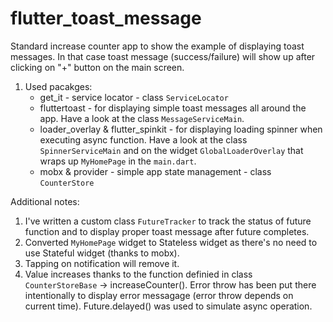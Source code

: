 # flutter_toast_message

Standard increase counter app to show the example of displaying toast messages. In that case toast message (success/failure) will show up after clicking on "+" button on the main screen.

1. Used pacakges:
   - get_it - service locator - class `ServiceLocator`
   - fluttertoast - for displaying simple toast messages all around the app. Have a look at the class `MessageServiceMain`.
   - loader_overlay & flutter_spinkit - for displaying loading spinner when executing async function. Have a look at the class `SpinnerServiceMain` and on the widget `GlobalLoaderOverlay` that wraps up `MyHomePage` in the `main.dart`.
   - mobx & provider - simple app state management - class `CounterStore`
  
Additional notes:
1. I've written a custom class `FutureTracker` to track the status of future function and to display proper toast message after future completes.
2. Converted `MyHomePage` widget to Stateless widget as there's no need to use Stateful widget (thanks to mobx).
3. Tapping on notification will remove it.
4. Value increases thanks to the function definied in class `CounterStoreBase` -> increaseCounter(). Error throw has been put there intentionally to display error messagage (error throw depends on current time). Future.delayed() was used to simulate async operation.

